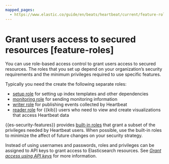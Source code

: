 ```yaml
---
mapped_pages:
  - https://www.elastic.co/guide/en/beats/heartbeat/current/feature-roles.html
---
```


# Grant users access to secured resources [feature-roles]

You can use role-based access control to grant users access to secured resources. The roles that you set up depend on your organization’s security requirements and the minimum privileges required to use specific features.

Typically you need the create the following separate roles:

* [setup role](/reference/heartbeat/privileges-to-setup-beats.md) for setting up index templates and other dependencies
* [monitoring role](/reference/heartbeat/privileges-to-publish-monitoring.md) for sending monitoring information
* [writer role](/reference/heartbeat/privileges-to-publish-events.md)  for publishing events collected by Heartbeat
* [reader role](/reference/heartbeat/kibana-user-privileges.md) for {{kib}} users who need to view and create visualizations that access Heartbeat data

{{es-security-features}} provides [built-in roles](elasticsearch://docs/reference/elasticsearch/roles.md) that grant a subset of the privileges needed by Heartbeat users. When possible, use the built-in roles to minimize the affect of future changes on your security strategy.

Instead of using usernames and passwords, roles and privileges can be assigned to API keys to grant access to Elasticsearch resources. See [*Grant access using API keys*](/reference/heartbeat/beats-api-keys.md) for more information.






